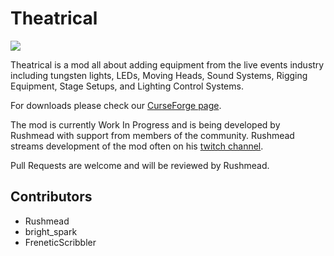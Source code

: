 # Theatrical

[![](https://img.shields.io/discord/481830554447118371.svg?label=Join%20our%20Discord)](https://discord.gg/7qMs5d6)

Theatrical is a mod all about adding equipment from the live events industry including tungsten lights, LEDs, Moving Heads, Sound Systems, Rigging Equipment, Stage Setups, and Lighting Control Systems.

For downloads please check our [CurseForge page](https://www.curseforge.com/minecraft/mc-mods/theatrical).

The mod is currently Work In Progress and is being developed by Rushmead with support from members of the community. Rushmead streams development of the mod often on his [twitch channel](https://twitch.tv/Rushmead).

Pull Requests are welcome and will be reviewed by Rushmead.

## Contributors

* Rushmead
* bright_spark
* FreneticScribbler